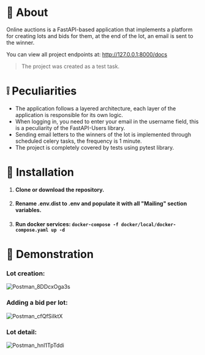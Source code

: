 # 📃 About
Online auctions is a FastAPI-based application that implements a platform for creating lots and bids for them, at the end of the lot, an email is sent to the winner.

You can view all project endpoints at: http://127.0.0.1:8000/docs
> The project was created as a test task.

# ❕ Peculiarities
* The application follows a layered architecture, each layer of the application is responsible for its own logic.
* When logging in, you need to enter your email in the username field, this is a peculiarity of the FastAPI-Users library.
* Sending email letters to the winners of the lot is implemented through scheduled celery tasks, the frequency is 1 minute.
* The project is completely covered by tests using pytest library.

# 💽 Installation

1. #### Clone or download the repository.
2. #### Rename .env.dist to .env and populate it with all "Mailing" section variables.
3. #### Run docker services: `docker-compose -f docker/local/docker-compose.yaml up -d`

# 🌄 Demonstration

### Lot creation:
![Postman_8DDcxOga3s](https://github.com/FCTL3314/Online-Auctions-Backend/assets/97694131/67abfea2-0f6e-4583-a085-832e06259f28)

### Adding a bid per lot: 
![Postman_cfQfSiIktX](https://github.com/FCTL3314/Online-Auctions-Backend/assets/97694131/fabf1e5c-521d-4649-80a3-9e3d78b1d75b)

### Lot detail:
![Postman_hnI1TpTddi](https://github.com/FCTL3314/Online-Auctions-Backend/assets/97694131/004ab571-4d35-4eb6-a236-5d4b0555ad62)
